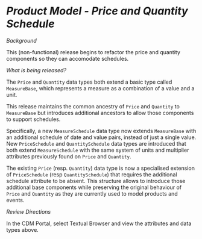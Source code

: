 # *Product Model - Price and Quantity Schedule*

_Background_

This (non-functional) release begins to refactor the price and quantity components so they can accomodate schedules.

_What is being released?_

The `Price` and `Quantity` data types both extend a basic type called `MeasureBase`, which represents a measure as a combination of a value and a unit.

This release maintains the common ancestry of `Price` and `Quantity` to `MeasureBase` but introduces additional ancestors to allow those components to support schedules.

Specifically, a new `MeasureSchedule` data type now extends `MeasureBase` with an additional schedule of date and value pairs, instead of just a single value. New `PriceSchedule` and `QuantitySchedule` data types are introduced that both extend `MeasureSchedule` with the same system of units and multiplier attributes previously found on `Price` and `Quantity`.

The existing `Price` (resp. `Quantity`) data type is now a specialised extension of `PriceSchedule` (resp `QuantitySchedule`) that requires the additional schedule attribute to be absent. This structure allows to introduce those additional base components while preserving the original behaviour of `Price` and `Quantity` as they are currently used to model products and events.

_Review Directions_
 
In the CDM Portal, select Textual Browser and view the attributes and data types above.
